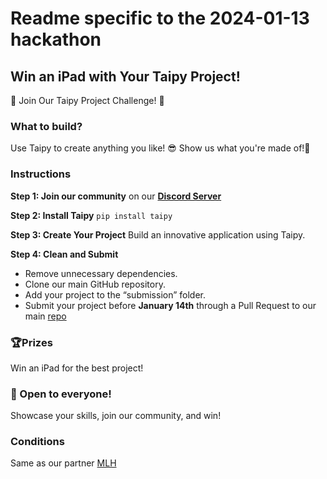 # Readme specific to the 2024-01-13 hackathon


## Win an iPad with Your Taipy Project!
🚀 Join Our Taipy Project Challenge! 🚀

### What to build?
Use Taipy to create anything you like! 😎
Show us what you're made of!💪

### Instructions

**Step 1: Join our community** on our **[Discord Server](https://discord.com/invite/SJyz2VJGxV)**

**Step 2: Install Taipy** ```pip install taipy```


**Step 3: Create Your Project**  Build an innovative application using Taipy.

**Step 4: Clean and Submit**

- Remove unnecessary dependencies.
- Clone our main GitHub repository.
- Add your project to the “submission” folder.
- Submit your project before **January 14th** through a Pull Request to our main [repo](https://github.com/Avaiga/taipy/submissions)

### 🏆Prizes
Win an iPad for the best project!

### 🌟 Open to everyone!
Showcase your skills, join our community, and win!

### Conditions
Same as our partner [MLH](https://github.com/MLH/mlh-policies/blob/main/contest-terms.md)
